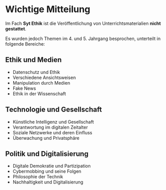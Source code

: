 # Wichtige Mitteilung

Im Fach **Syt Ethik** ist die Veröffentlichung von Unterrichtsmaterialien **nicht gestattet**.

Es wurden jedoch Themen im 4. und 5. Jahrgang besprochen, unterteilt in folgende Bereiche:

## Ethik und Medien

- Datenschutz und Ethik
- Verschiedene Ansichtsweisen 
- Manipulation durch Medien
- Fake News
- Ethik in der Wissenschaft

## Technologie und Gesellschaft

- Künstliche Intelligenz und Gesellschaft
- Verantwortung im digitalen Zeitalter
- Soziale Netzwerke und deren Einfluss
- Überwachung und Privatsphäre

## Politik und Digitalisierung

- Digitale Demokratie und Partizipation
- Cybermobbing und seine Folgen
- Philosophie der Technik
- Nachhaltigkeit und Digitalisierung